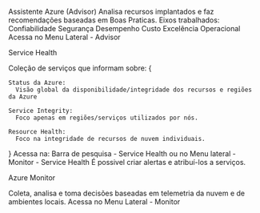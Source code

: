 Assistente Azure (Advisor)
  Analisa recursos implantados e faz recomendações baseadas em Boas Praticas.
  Eixos trabalhados:
    Confiabilidade
    Segurança
    Desempenho
    Custo
    Excelência Operacional
  Acessa no Menu Lateral - Advisor
  
Service Health

  Coleção de serviços que informam sobre: 
  {
  
    Status da Azure: 
      Visão global da disponibilidade/integridade dos recursos e regiões da Azure   
      
    Service Integrity:
      Foco apenas em regiões/serviços utilizados por nós.
    
    Resource Health:
      Foco na integridade de recursos de nuvem individuais.
  }
  Acessa na: Barra de pesquisa - Service Health ou no Menu lateral - Monitor - Service Health
  É possivel criar alertas e atribuí-los a serviços.
    
Azure Monitor

  Coleta, analisa e toma decisões baseadas em telemetria da nuvem e de ambientes locais.
  Acessa no Menu Lateral - Monitor
